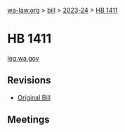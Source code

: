 [wa-law.org](/) > [bill](/bill/) > [2023-24](/bill/2023-24/) > [HB 1411](/bill/2023-24/hb/1411/)

# HB 1411
[leg.wa.gov](https://app.leg.wa.gov/billsummary?BillNumber=1411&Year=2023&Initiative=false)

## Revisions
* [Original Bill](1/)

## Meetings